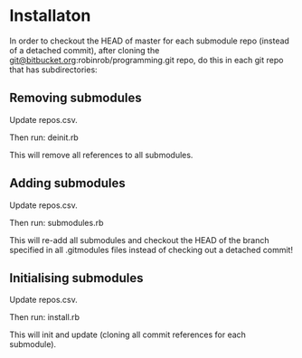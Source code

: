 # Installaton

In order to checkout the HEAD of master for each submodule repo (instead of a detached commit), after cloning the git@bitbucket.org:robinrob/programming.git repo, do this in each git repo that has subdirectories:

## Removing submodules
Update repos.csv.

Then run: deinit.rb

This will remove all references to all submodules.

## Adding submodules
Update repos.csv.

Then run: submodules.rb

This will re-add all submodules and checkout the HEAD of the branch specified in all .gitmodules files instead of checking out a detached commit!

## Initialising submodules
Update repos.csv.

Then run: install.rb

This will init and update (cloning all commit references for each submodule).
